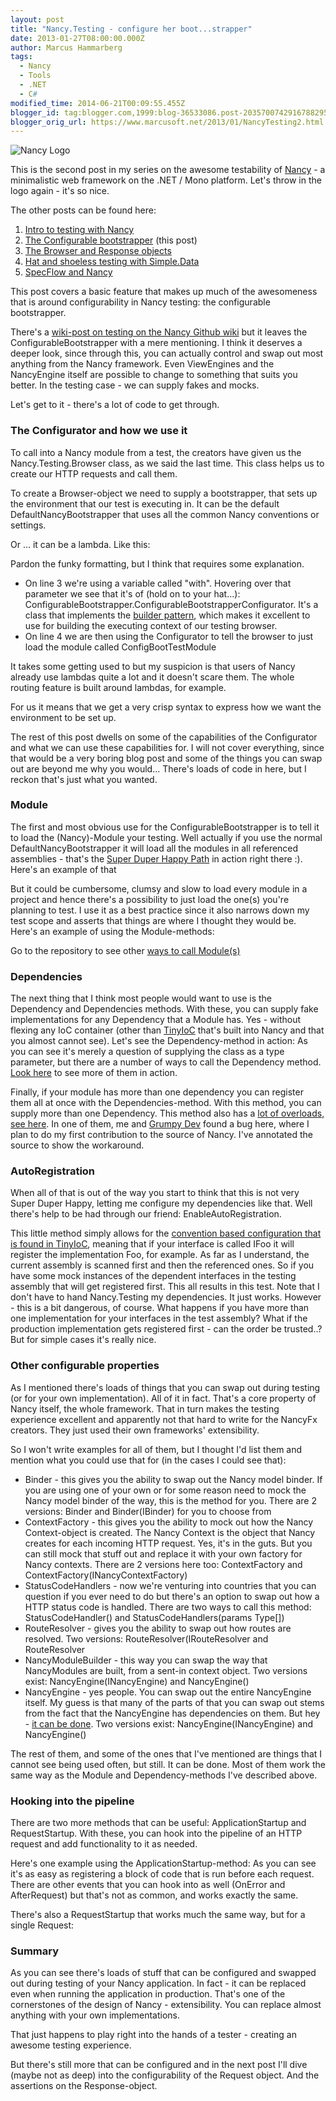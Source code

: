 ```yaml
---
layout: post
title: "Nancy.Testing - configure her boot...strapper"
date: 2013-01-27T08:00:00.000Z
author: Marcus Hammarberg
tags:
  - Nancy
  - Tools
  - .NET
  - C#
modified_time: 2014-06-21T00:09:55.455Z
blogger_id: tag:blogger.com,1999:blog-36533086.post-2035700742916788295
blogger_orig_url: https://www.marcusoft.net/2013/01/NancyTesting2.html
---
```


![Nancy Logo](http://nancyfx.org/images/logo.png)

This is the second post in my series on the awesome testability of [Nancy](http://www.nancyfx.org/) - a minimalistic web framework on the .NET / Mono platform. Let's throw in the logo again - it's so nice.

The other posts can be found here:

1. [Intro to testing with Nancy](https://www.marcusoft.net/2013/01/NancyTesting1.html)
2. [The Configurable bootstrapper](https://www.marcusoft.net/2013/01/NancyTesting2.html) (this post)
3. [The Browser and Response objects](https://www.marcusoft.net/2013/01/NancyTesting3.html)
4. [Hat and shoeless testing with Simple.Data](https://www.marcusoft.net/2013/02/NancyTesting4.html)
5. [SpecFlow and Nancy](https://www.marcusoft.net/2013/02/NancyTesting5.html)

This post covers a basic feature that makes up much of the awesomeness that is around configurability in Nancy testing: the configurable bootstrapper.

There's a [wiki-post on testing on the Nancy Github wiki](https://github.com/NancyFx/Nancy/wiki/Testing-your-application) but it leaves the ConfigurableBootstrapper with a mere mentioning. I think it deserves a deeper look, since through this, you can actually control and swap out most anything from the Nancy framework. Even ViewEngines and the NancyEngine itself are possible to change to something that suits you better. In the testing case - we can supply fakes and mocks.

Let's get to it - there's a lot of code to get through.

### The Configurator and how we use it

To call into a Nancy module from a test, the creators have given us the Nancy.Testing.Browser class, as we said the last time. This class helps us to create our HTTP requests and call them.

To create a Browser-object we need to supply a bootstrapper, that sets up the environment that our test is executing in. It can be the default DefaultNancyBootstrapper that uses all the common Nancy conventions or settings.

Or ... it can be a lambda. Like this:

Pardon the funky formatting, but I think that requires some explanation.

- On line 3 we're using a variable called "with". Hovering over that parameter we see that it's of (hold on to your hat...): ConfigurableBootstrapper.ConfigurableBootstrapperConfigurator. It's a class that implements the [builder pattern](http://en.wikipedia.org/wiki/Builder_pattern), which makes it excellent to use for building the executing context of our testing browser.
- On line 4 we are then using the Configurator to tell the browser to just load the module called ConfigBootTestModule

It takes some getting used to but my suspicion is that users of Nancy already use lambdas quite a lot and it doesn't scare them. The whole routing feature is built around lambdas, for example.

For us it means that we get a very crisp syntax to express how we want the environment to be set up.

The rest of this post dwells on some of the capabilities of the Configurator and what we can use these capabilities for. I will not cover everything, since that would be a very boring blog post and some of the things you can swap out are beyond me why you would...
There's loads of code in here, but I reckon that's just what you wanted.

### Module

The first and most obvious use for the ConfigurableBootstrapper is to tell it to load the (Nancy)-Module your testing. Well actually if you use the normal DefaultNancyBootstrapper it will load all the modules in all referenced assemblies - that's the [Super Duper Happy Path](https://github.com/NancyFx/Nancy#the-super-duper-happy-path) in action right there :).
Here's an example of that

But it could be cumbersome, clumsy and slow to load every module in a project and hence there's a possibility to just load the one(s) you're planning to test. I use it as a best practice since it also narrows down my test scope and asserts that things are where I thought they would be.
Here's an example of using the Module-methods:

Go to the repository to see other [ways to call Module(s)](https://github.com/marcusoftnet/DiscoveringNancyThroughTests/blob/master/DiscoverNancy.Tests/DiscoverNancy.Tests/ConfigurableBootstrapper_Module.cs)

### Dependencies

The next thing that I think most people would want to use is the Dependency and Dependencies methods. With these, you can supply fake implementations for any Dependency that a Module has. Yes - without flexing any IoC container (other than [TinyIoC](https://github.com/grumpydev/TinyIoC) that's built into Nancy and that you almost cannot see).
Let's see the Dependency-method in action:
As you can see it's merely a question of supplying the class as a type parameter, but there are a number of ways to call the Dependency method. [Look here](https://github.com/marcusoftnet/DiscoveringNancyThroughTests/blob/master/DiscoverNancy.Tests/DiscoverNancy.Tests/ConfigurableBoostrapper_Dependency.cs) to see more of them in action.

Finally, if your module has more than one dependency you can register them all at once with the Dependencies-method. With this method, you can supply more than one Dependency.
This method also has a [lot of overloads, see here](https://github.com/marcusoftnet/DiscoveringNancyThroughTests/blob/master/DiscoverNancy.Tests/DiscoverNancy.Tests/ConfigurableBootstraper_Dependecies.cs). In one of them, me and [Grumpy Dev](http://twitter.com/grumpydev) found a bug here, where I plan to do my first contribution to the source of Nancy. I've annotated the source to show the workaround.

### AutoRegistration

When all of that is out of the way you start to think that this is not very Super Duper Happy, letting me configure my dependencies like that. Well there's help to be had through our friend: EnableAutoRegistration.

This little method simply allows for the [convention based configuration that is found in TinyIoC](https://github.com/grumpydev/TinyIoC/wiki/Setup---getting-started), meaning that if your interface is called IFoo it will register the implementation Foo, for example. As far as I understand, the current assembly is scanned first and then the referenced ones. So if you have some mock instances of the dependent interfaces in the testing assembly that will get registered first.
This all results in this test. Note that I don't have to hand Nancy.Testing my dependencies. It just works.
However - this is a bit dangerous, of course. What happens if you have more than one implementation for your interfaces in the test assembly? What if the production implementation gets registered first - can the order be trusted..? But for simple cases it's really nice.

### Other configurable properties

As I mentioned there's loads of things that you can swap out during testing (or for your own implementation). All of it in fact. That's a core property of Nancy itself, the whole framework. That in turn makes the testing experience excellent and apparently not that hard to write for the NancyFx creators. They just used their own frameworks' extensibility.

So I won't write examples for all of them, but I thought I'd list them and mention what you could use that for (in the cases I could see that):

- Binder - this gives you the ability to swap out the Nancy model binder. If you are using one of your own or for some reason need to mock the Nancy model binder of the way, this is the method for you.
    There are 2 versions: Binder and Binder(IBinder) for you to choose from
- ContextFactory - this gives you the ability to mock out how the Nancy Context-object is created. The Nancy Context is the object that Nancy creates for each incoming HTTP request. Yes, it's in the guts.
    But you can still mock that stuff out and replace it with your own factory for Nancy contexts.
    There are 2 versions here too: ContextFactory and ContextFactory(INancyContextFactory)
- StatusCodeHandlers - now we're venturing into countries that you can question if you ever need to do but there's an option to swap out how a HTTP status code is handled.
    There are two ways to call this method: StatusCodeHandler() and StatusCodeHandlers(params Type[])
- RouteResolver - gives you the ability to swap out how routes are resolved. Two versions: RouteResolver(IRouteResolver and RouteResolver
- NancyModuleBuilder - this way you can swap the way that NancyModules are built, from a sent-in context object. Two versions exist: NancyEngine(INancyEngine) and NancyEngine()
- NancyEngine - yes people. You can swap out the entire NancyEngine itself. My guess is that many of the parts of that you can swap out stems from the fact that the NancyEngine has dependencies on them.
    But hey - [it can be done](https://github.com/NancyFx/Nancy/blob/master/src/Nancy.Tests/Unit/NancyEngineFixture.cs). Two versions exist: NancyEngine(INancyEngine) and NancyEngine()

The rest of them, and some of the ones that I've mentioned are things that I cannot see being used often, but still. It can be done. Most of them work the same way as the Module and Dependency-methods I've described above.

### Hooking into the pipeline

There are two more methods that can be useful: ApplicationStartup and RequestStartup. With these, you can hook into the pipeline of an HTTP request and add functionality to it as needed.

Here's one example using the ApplicationStartup-method:
As you can see it's as easy as registering a block of code that is run before each request. There are other events that you can hook into as well (OnError and AfterRequest) but that's not as common, and works exactly the same.

There's also a RequestStartup that works much the same way, but for a single Request:

### Summary

As you can see there's loads of stuff that can be configured and swapped out during testing of your Nancy application. In fact - it can be replaced even when running the application in production. That's one of the cornerstones of the design of Nancy - extensibility. You can replace almost anything with your own implementations.

That just happens to play right into the hands of a tester - creating an awesome testing experience.

But there's still more that can be configured and in the next post I'll dive (maybe not as deep) into the configurability of the Request object. And the assertions on the Response-object.
